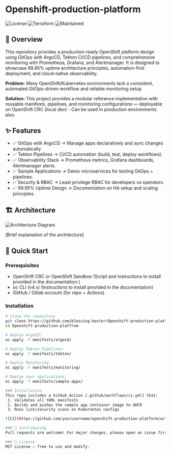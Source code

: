 # Openshift-production-platform


<!-- Badges -->
![License](https://img.shields.io/badge/license-MIT-blue.svg)
![Terraform](https://img.shields.io/badge/openshift-v1.5-red)
![Maintained](https://img.shields.io/badge/maintained-yes-green)

<!-- Project Description -->
## 📖 Overview
This repository provides a production-ready OpenShift platform design using GitOps with ArgoCD, Tekton CI/CD pipelines, and comprehensive monitoring with Prometheus, Grafana, and Alertmanager.
It is designed to showcase 99.95% uptime architecture principles, automation-first deployment, and cloud-native observability.

**Problem:** Many OpenShift/Kubernetes environments lack a consistent, automated GitOps-driven workflow and reliable monitoring setup

**Solution:** This project provides a modular reference implementation with reusable manifests, pipelines, and monitoring configurations — deployable on OpenShift CRC (local dev) - Can be used in production environments also.

## ✨ Features

- ✅ GitOps with ArgoCD → Manage apps declaratively and sync changes automatically
- ✅ Tekton Pipelines → CI/CD automation (build, test, deploy workflows).
- ✅ Observability Stack → Prometheus metrics, Grafana dashboards, Alertmanager alerts.
- ✅ Sample Applications → Demo microservices for testing GitOps + pipelines.
- ✅ Security & RBAC → Least privilege RBAC for developers vs operators.
- ✅ 99.95% Uptime Design → Documentation on HA setup and scaling principles.
  
## 🏗️ Architecture

![Architecture Diagram](./docs/architecture.png)

[Brief explanation of the architecture]

## 🚀 Quick Start

### Prerequisites
- OpenShift CRC or OpenShift Sandbox (Script and instructions to install provided in the documentation.)
- oc CLI (v4.x) (Instructions to install provided in the documentation)
- GitHub / Gitlab  account (for repo + Actions)

### Installation
```bash
# Clone the repository
git clone https://github.com/blessing-bester/Openshift-production-platform.git
cd Openshift-production-platfrom

# Deploy ArgoCD:
oc apply -f manifests/argocd/

# Deploy Tekton Pipelines:
oc apply -f manifests/tekton/

# Deploy Monitoring:
oc apply -f manifests/monitoring/

# Deploy your applications:
oc apply -f manifests/sample-apps/

### Installation
This repo includes a GitHub Action (.github/workflows/ci.yml) that:
 1. Validates all YAML manifests
 2. Builds and pushes the sample app container image to GHCR
 3. Runs lint/security scans on Kubernetes configs

![CI](https://github.com/yourusername/openshift-production-platform/actions/workflows/ci.yml/badge.svg)

### 🤝 Contributing
Pull requests are welcome! For major changes, please open an issue first to discuss what you’d like to change.

### 📜 License
MIT License – free to use and modify.
